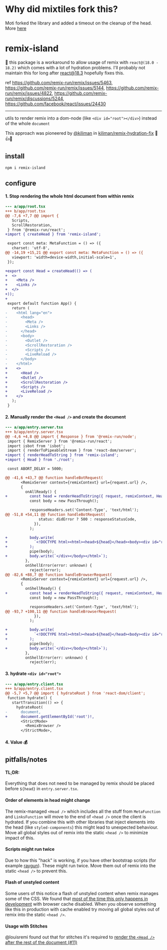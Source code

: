 # Why did mixtiles fork this?
Moti forked the library and added a timeout on the cleanup of the head.
More [here](https://github.com/Xiphe/remix-island/issues/2#issuecomment-2561115167)

# remix-island

🚨 this package is a workaround to allow usage of remix with `react@(18.0 - 18.2)` which comes with a lot of hydration problems. I'll probably not maintain this for long after react@18.3 hopefully fixes this.

ref https://github.com/remix-run/remix/issues/5463, https://github.com/remix-run/remix/issues/5144, https://github.com/remix-run/remix/issues/4822, https://github.com/remix-run/remix/discussions/5244, https://github.com/facebook/react/issues/24430

---

utils to render remix into a dom-node (like `<div id="root"></div>`) instead of the whole `document`

This approach was pioneered by [@kiliman](https://github.com/kiliman) in [kiliman/remix-hydration-fix](https://github.com/kiliman/remix-hydration-fix) 🙏👍🎉

## install

```bash
npm i remix-island
```

## configure

#### 1. Stop rendering the whole html document from within remix

```diff
--- a/app/root.tsx
+++ b/app/root.tsx
@@ -7,6 +7,7 @@ import {
   Scripts,
   ScrollRestoration,
 } from '@remix-run/react';
+import { createHead } from 'remix-island';

 export const meta: MetaFunction = () => ({
   charset: 'utf-8',
@@ -14,19 +15,21 @@ export const meta: MetaFunction = () => ({
   viewport: 'width=device-width,initial-scale=1',
 });

+export const Head = createHead(() => (
+  <>
+    <Meta />
+    <Links />
+  </>
+));
+
 export default function App() {
   return (
-    <html lang="en">
-      <head>
-        <Meta />
-        <Links />
-      </head>
-      <body>
-        <Outlet />
-        <ScrollRestoration />
-        <Scripts />
-        <LiveReload />
-      </body>
-    </html>
+    <>
+      <Head />
+      <Outlet />
+      <ScrollRestoration />
+      <Scripts />
+      <LiveReload />
+    </>
   );
 }
```

#### 2. Manually render the `<Head />` and create the document

```diff
--- a/app/entry.server.tsx
+++ b/app/entry.server.tsx
@@ -4,6 +4,8 @@ import { Response } from '@remix-run/node';
 import { RemixServer } from '@remix-run/react';
 import isbot from 'isbot';
 import { renderToPipeableStream } from 'react-dom/server';
+import { renderHeadToString } from 'remix-island';
+import { Head } from './root';

 const ABORT_DELAY = 5000;

@@ -41,6 +43,7 @@ function handleBotRequest(
       <RemixServer context={remixContext} url={request.url} />,
       {
         onAllReady() {
+          const head = renderHeadToString({ request, remixContext, Head });
           const body = new PassThrough();

           responseHeaders.set('Content-Type', 'text/html');
@@ -51,8 +54,11 @@ function handleBotRequest(
               status: didError ? 500 : responseStatusCode,
             }),
           );

+          body.write(
+            `<!DOCTYPE html><html><head>${head}</head><body><div id="root">`,
+          );
           pipe(body);
+          body.write(`</div></body></html>`);
         },
         onShellError(error: unknown) {
           reject(error);
@@ -82,6 +88,7 @@ function handleBrowserRequest(
       <RemixServer context={remixContext} url={request.url} />,
       {
         onShellReady() {
+          const head = renderHeadToString({ request, remixContext, Head });
           const body = new PassThrough();

           responseHeaders.set('Content-Type', 'text/html');
@@ -93,7 +100,11 @@ function handleBrowserRequest(
             }),
           );

+          body.write(
+            `<!DOCTYPE html><html><head>${head}</head><body><div id="root">`,
+          );
           pipe(body);
+          body.write(`</div></body></html>`);
         },
         onShellError(err: unknown) {
           reject(err);
```

#### 3. hydrate `<div id="root">`

```diff
--- a/app/entry.client.tsx
+++ b/app/entry.client.tsx
@@ -5,7 +5,7 @@ import { hydrateRoot } from 'react-dom/client';
 function hydrate() {
   startTransition(() => {
     hydrateRoot(
-      document,
+      document.getElementById('root')!,
       <StrictMode>
         <RemixBrowser />
       </StrictMode>,
```

#### 4. Value 💰

## pitfalls/notes

#### TL;DR:

Everything that does not need to be managed by remix should be placed before `${head}` in `entry.server.tsx`.

#### Order of elements in head might change

The remix-managed `<Head />` which includes all the stuff from `MetaFunction` and `LinksFunction` will move to the end of `<head />` once the client is hydrated. If you combine this with other libraries that inject elements into the head (like `styled-components`) this might lead to unexpected behaviour.
Move all global styles out of remix into the static `<head />` to minimize impact of this.

#### Scripts might run twice

Due to how this "hack" is working, if you have other bootstrap scripts (for example [raygun](https://github.com/Xiphe/remix-island/issues/4)). These might run twice. Move them out of remix into the static `<head />` to prevent this.

#### Flash of unstyled content

Some users of this notice a flash of unstyled content when remix manages some of the CSS. We found that [most of the time this only happens in development](https://github.com/Xiphe/remix-island/issues/2) with browser cache disabled. When you observe something like this in production with cache enabled try moving all global styles out of remix into the static `<head />`.

#### Usage with Stitches

@louisremi found out that for stitches it's required to [render the `<Head />` after the rest of the document (#11)](https://github.com/Xiphe/remix-island/issues/11)

